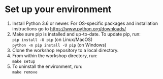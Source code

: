 # Set up your environment

1. Install Python 3.6 or newer. For OS-specific packages and installation instructions go to https://www.python.org/downloads/
2. Make sure pip is installed and up-to-date. To update pip, run:   
` pip install -U pip ` (on Linux/MacOS)   
` python -m pip install -U pip ` (on Windows)  
2. Clone the workshop repository to a local directory.
3. From within the workshop directory, run:  
` make setup ` 
4. To uninstall the environment, run:  
` make remove `


